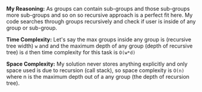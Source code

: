 **My Reasoning:** As groups can contain sub-groups and those sub-groups more sub-groups and so on so recursive approach is a perfect fit here. My code searches through groups recursively and check if user is inside of any group or sub-group.

**Time Complexity:** Let's say the max groups inside any group is (recursive tree width) `w` and and the maximum depth of any group (depth of recursive tree) is `d` then time complexity for this task is `O(w*d)`

**Space Complexity:** My solution never stores anything explicitly and only space used is due to recursion (call stack), so space complexity is `O(n)` where n is the maximum depth out of a any group (the depth of recursion tree).